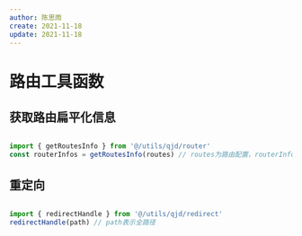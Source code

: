 ```yaml
---
author: 陈思雨
create: 2021-11-18
update: 2021-11-18
---
```


# 路由工具函数

## 获取路由扁平化信息

```js

import { getRoutesInfo } from '@/utils/qjd/router'
const routerInfos = getRoutesInfo(routes) // routes为路由配置，routerInfos包含全路径等信息
```

## 重定向

```js

import { redirectHandle } from '@/utils/qjd/redirect'
redirectHandle(path) // path表示全路径
```


